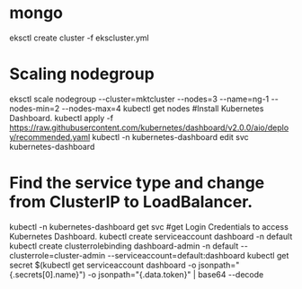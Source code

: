 # mongo
eksctl create cluster -f ekscluster.yml
# Scaling nodegroup
eksctl scale nodegroup --cluster=mktcluster --nodes=3 --name=ng-1 --nodes-min=2 --nodes-max=4 kubectl get nodes
#Install Kubernetes Dashboard.
kubectl apply -f https://raw.githubusercontent.com/kubernetes/dashboard/v2.0.0/aio/deploy/recommended.yaml
kubectl -n kubernetes-dashboard edit svc kubernetes-dashboard
# Find the service type and change from ClusterIP to LoadBalancer.
kubectl -n kubernetes-dashboard get svc
#get Login Credentials to access Kubernetes Dashboard.
kubectl create serviceaccount dashboard -n default
kubectl create clusterrolebinding dashboard-admin -n default  --clusterrole=cluster-admin  --serviceaccount=default:dashboard
kubectl get secret $(kubectl get serviceaccount dashboard -o jsonpath="{.secrets[0].name}") -o jsonpath="{.data.token}" | base64 --decode
